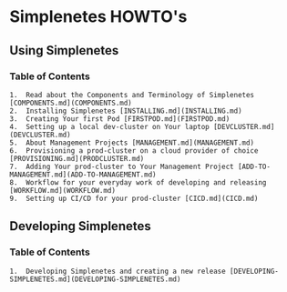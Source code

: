 # Simplenetes HOWTO's

## Using Simplenetes

### Table of Contents

    1.  Read about the Components and Terminology of Simplenetes [COMPONENTS.md](COMPONENTS.md)
    2.  Installing Simplenetes [INSTALLING.md](INSTALLING.md)
    3.  Creating Your first Pod [FIRSTPOD.md](FIRSTPOD.md)
    4.  Setting up a local dev-cluster on Your laptop [DEVCLUSTER.md](DEVCLUSTER.md)
    5.  About Management Projects [MANAGEMENT.md](MANAGEMENT.md)
    6.  Provisioning a prod-cluster on a cloud provider of choice [PROVISIONING.md](PRODCLUSTER.md)
    7.  Adding Your prod-cluster to Your Management Project [ADD-TO-MANAGEMENT.md](ADD-TO-MANAGEMENT.md)
    8.  Workflow for your everyday work of developing and releasing [WORKFLOW.md](WORKFLOW.md)
    9.  Setting up CI/CD for your prod-cluster [CICD.md](CICD.md)

## Developing Simplenetes

### Table of Contents

    1.  Developing Simplenetes and creating a new release [DEVELOPING-SIMPLENETES.md](DEVELOPING-SIMPLENETES.md)
